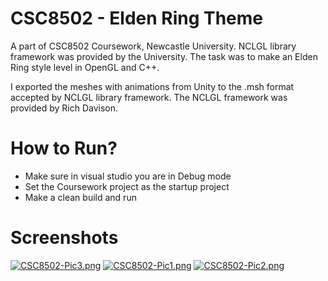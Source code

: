 # CSC8502 - Elden Ring Theme

A part of CSC8502 Coursework, Newcastle University. NCLGL library framework was provided by the University. The task was to make an Elden Ring style level in OpenGL and C++.

I exported the meshes with animations from Unity to the .msh format accepted by NCLGL library framework.
The NCLGL framework was provided by Rich Davison.

# How to Run?
- Make sure in visual studio you are in Debug mode
- Set the Coursework project as the startup project
- Make a clean build and run

# Screenshots
[![CSC8502-Pic3.png](https://i.postimg.cc/90bPrJZH/CSC8502-Pic3.png)](https://postimg.cc/Zv9vQPww)
[![CSC8502-Pic1.png](https://i.postimg.cc/3w0Znj52/CSC8502-Pic1.png)](https://postimg.cc/QBs5MTMM)
[![CSC8502-Pic2.png](https://i.postimg.cc/WzT6NQD7/CSC8502-Pic2.png)](https://postimg.cc/FdCJGCVf)
